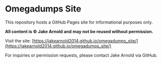 # Omegadumps Site

This repository hosts a GitHub Pages site for informational purposes only.

**All content is © Jake Arnold and may not be reused without permission.**

Visit the site: [https://jakearnold2014.github.io/omegadumps_site/](https://jakearnold2014.github.io/omegadumps_site/)

For inquiries or permission requests, please contact Jake Arnold via GitHub.
